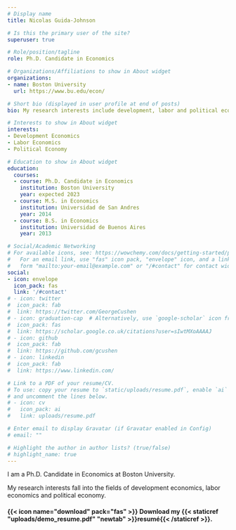 ```yaml
---
# Display name
title: Nicolas Guida-Johnson

# Is this the primary user of the site?
superuser: true

# Role/position/tagline
role: Ph.D. Candidate in Economics

# Organizations/Affiliations to show in About widget
organizations:
- name: Boston University
  url: https://www.bu.edu/econ/

# Short bio (displayed in user profile at end of posts)
bio: My research interests include development, labor and political economy.

# Interests to show in About widget
interests:
- Development Economics
- Labor Economics
- Political Economy

# Education to show in About widget
education:
  courses:
  - course: Ph.D. Candidate in Economics
    institution: Boston University
    year: expected 2023
  - course: M.S. in Economics
    institution: Universidad de San Andres
    year: 2014
  - course: B.S. in Economics
    institution: Universidad de Buenos Aires
    year: 2013

# Social/Academic Networking
# For available icons, see: https://wowchemy.com/docs/getting-started/page-builder/#icons
#   For an email link, use "fas" icon pack, "envelope" icon, and a link in the
#   form "mailto:your-email@example.com" or "/#contact" for contact widget.
social:
- icon: envelope
  icon_pack: fas
  link: '/#contact'
# - icon: twitter
#  icon_pack: fab
#  link: https://twitter.com/GeorgeCushen
# - icon: graduation-cap  # Alternatively, use `google-scholar` icon from `ai` icon pack
#  icon_pack: fas
#  link: https://scholar.google.co.uk/citations?user=sIwtMXoAAAAJ
# - icon: github
#  icon_pack: fab
#  link: https://github.com/gcushen
# - icon: linkedin
#  icon_pack: fab
#  link: https://www.linkedin.com/

# Link to a PDF of your resume/CV.
# To use: copy your resume to `static/uploads/resume.pdf`, enable `ai` icons in `params.toml`, 
# and uncomment the lines below.
# - icon: cv
#   icon_pack: ai
#   link: uploads/resume.pdf

# Enter email to display Gravatar (if Gravatar enabled in Config)
# email: ""

# Highlight the author in author lists? (true/false)
# highlight_name: true
---
```


I am a Ph.D. Candidate in Economics at Boston University. 

My research interests fall into the fields of development economics, labor economics and political economy. 

#### {{< icon name="download" pack="fas" >}} Download my {{< staticref "uploads/demo_resume.pdf" "newtab" >}}resumé{{< /staticref >}}.
